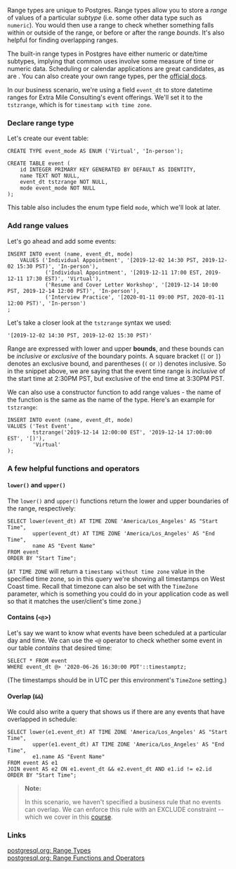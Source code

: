 Range types are unique to Postgres. Range types allow you to store a _range_ of
 values of a particular _subtype_ (i.e. some other data type such as 
 `numeric`). You would then use a range to check whether something falls within
  or outside of the range, or before 
 or after the range _bounds_. It's also helpful for finding overlapping ranges.

 The built-in range types in Postgres have 
 either numeric or date/time subtypes, implying that common uses involve some 
 measure of time or numeric data. Scheduling or 
 calendar applications are great candidates, as are . You can also create your own range types, per
  the
   [official docs](https://www.postgresql.org/docs/current/rangetypes.html).

In our business scenario, we're using a field `event_dt` to store datetime ranges for Extra Mile Consulting's event offerings. We'll set it to the `tstzrange`, which is for `timestamp with time zone`.

### Declare range type

Let's create our event table:

```
CREATE TYPE event_mode AS ENUM ('Virtual', 'In-person');

CREATE TABLE event (
    id INTEGER PRIMARY KEY GENERATED BY DEFAULT AS IDENTITY,
    name TEXT NOT NULL,
    event_dt tstzrange NOT NULL,
    mode event_mode NOT NULL
);
```

This table also includes the enum type field `mode`, which we'll look at later.

### Add range values

Let's go ahead and add some events:

```
INSERT INTO event (name, event_dt, mode)
    VALUES ('Individual Appointment', '[2019-12-02 14:30 PST, 2019-12-02 15:30 PST)', 'In-person'),
            ('Individual Appointment', '[2019-12-11 17:00 EST, 2019-12-11 17:30 EST)', 'Virtual'),
            ('Resume and Cover Letter Workshop', '[2019-12-14 10:00 PST, 2019-12-14 12:00 PST)', 'In-person'),
            ('Interview Practice', '[2020-01-11 09:00 PST, 2020-01-11 12:00 PST)', 'In-person')
;
```

Let's take a closer look at the `tstzrange` syntax we used:

`'[2019-12-02 14:30 PST, 2019-12-02 15:30 PST)'`

Range are expressed with lower and upper **bounds**, and these bounds can be 
_inclusive_ or _exclusive_ of the boundary points. A square bracket (`[` or `]`) denotes an exclusive bound, and parentheses (`(` or `)`) denotes inclusive. So in the snippet above, we are saying that the event time range is _inclusive_ of the start time at 2:30PM PST, but exclusive of the end time at 3:30PM PST.

We can also use a constructor function to add range values - the name of the function is the same as the name of the type. Here's an example for `tstzrange`:

```
INSERT INTO event (name, event_dt, mode)
VALUES ('Test Event', 
        tstzrange('2019-12-14 12:00:00 EST', '2019-12-14 17:00:00 EST', '[)'),
        'Virtual'        
);
```

### A few helpful functions and operators

#### `lower()` and `upper()`

The `lower()` and `upper()` functions return the lower and upper boundaries 
of the range, respectively:

```
SELECT lower(event_dt) AT TIME ZONE 'America/Los_Angeles' AS "Start Time",
        upper(event_dt) AT TIME ZONE 'America/Los_Angeles' AS "End Time",
        name AS "Event Name"
FROM event
ORDER BY "Start Time";
```

(`AT TIME ZONE` will return a `timestamp without time zone` value in the 
specified time zone, so in this query we're showing all timestamps on West 
Coast time. Recall that timezone can also be set with the `TimeZone` parameter,
 which is something you could do in your application code as well so that it 
 matches the user/client's time zone.)

#### Contains (`<@`>)

Let's say we want to know what events have been scheduled at a particular day 
and time. We can use the `<@` operator to check whether some event in 
our table _contains_ that desired time:

```
SELECT * FROM event
WHERE event_dt @> '2020-06-26 16:30:00 PDT'::timestamptz;
```

(The timestamps should be in UTC per this environment's `TimeZone` setting.)

#### Overlap (`&&`)

We could also write a query that shows us if there are any events that have 
overlapped in schedule:

```
SELECT lower(e1.event_dt) AT TIME ZONE 'America/Los_Angeles' AS "Start Time",
        upper(e1.event_dt) AT TIME ZONE 'America/Los_Angeles' AS "End Time",
        e1.name AS "Event Name"
FROM event AS e1
JOIN event AS e2 ON e1.event_dt && e2.event_dt AND e1.id != e2.id
ORDER BY "Start Time";
```

>**Note:**
>
>In this scenario, we haven't specified a business rule that no events can 
overlap. We can enforce this rule with an EXCLUDE constraint -- which we cover in this [course](../constraints/).

### Links

[postgresql.org: Range Types](https://www.postgresql.org/docs/current/rangetypes.html)  
[postgresql.org: Range Functions and Operators](https://www.postgresql.org/docs/current/functions-range.html)
